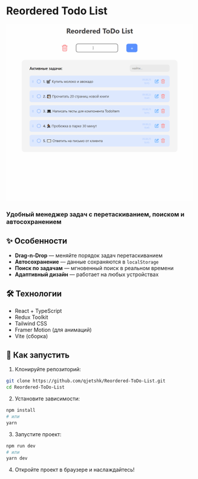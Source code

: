 # Reordered Todo List

![Demo GIF](./demo.gif) 

### Удобный менеджер задач с перетаскиванием, поиском и автосохранением

## ✨ Особенности
- **Drag-n-Drop** — меняйте порядок задач перетаскиванием
- **Автосохранение** — данные сохраняются в `localStorage`
- **Поиск по задачам** — мгновенный поиск в реальном времени
- **Адаптивный дизайн** — работает на любых устройствах

## 🛠 Технологии
- React + TypeScript
- Redux Toolkit
- Tailwind CSS
- Framer Motion (для анимаций)
- Vite (сборка)

## 🚀 Как запустить

1. Клонируйте репозиторий:
```bash
git clone https://github.com/qjetshk/Reordered-ToDo-List.git
cd Reordered-ToDo-List
```

2. Установите зависимости:
```bash
npm install
# или
yarn
```

3. Запустите проект:
```bash
npm run dev
# или
yarn dev
```

4. Откройте проект в браузере и наслаждайтесь!
